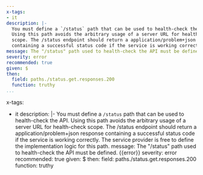 ```yaml
---
x-tags:
- it
description: |-
  You must define a `/status` path that can be used to health-check the API.
  Using this path avoids the arbitrary usage of a server URL for health-check
  scope. The /status endpoint should return a application/problem+json response
  containing a successful status code if the service is working correctly. The service provider is free to define the implementation logic for this path.
message: The "/status" path used to health-check the API must be defined. {{error}}
severity: error
recommended: true
given: $
then:
  field: paths./status.get.responses.200
  function: truthy
...
```

x-tags:
- it
description: |-
  You must define a `/status` path that can be used to health-check the API.
  Using this path avoids the arbitrary usage of a server URL for health-check
  scope. The /status endpoint should return a application/problem+json response
  containing a successful status code if the service is working correctly. The service provider is free to define the implementation logic for this path.
message: The "/status" path used to health-check the API must be defined. {{error}}
severity: error
recommended: true
given: $
then:
  field: paths./status.get.responses.200
  function: truthy